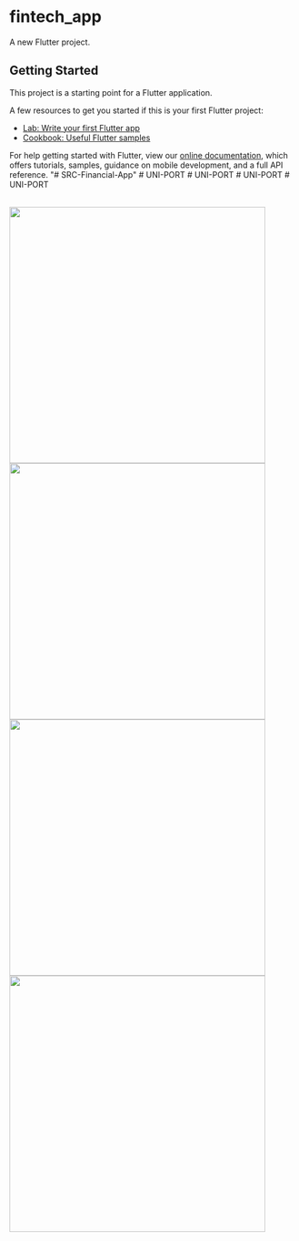 # fintech_app

A new Flutter project.

## Getting Started

This project is a starting point for a Flutter application.

A few resources to get you started if this is your first Flutter project:

- [Lab: Write your first Flutter app](https://flutter.dev/docs/get-started/codelab)
- [Cookbook: Useful Flutter samples](https://flutter.dev/docs/cookbook)

For help getting started with Flutter, view our
[online documentation](https://flutter.dev/docs), which offers tutorials,
samples, guidance on mobile development, and a full API reference.
"# SRC-Financial-App" 
#   U N I - P O R T 
 
 #   U N I - P O R T 
 
 #   U N I - P O R T 
 
 #   U N I - P O R T 
 
 

<br>
<img width="450px"  src="assets/readme_img/Screenshot_1627667687.png">
<img width="450px"  src="assets/readme_img/Screenshot_1627667760.png">
<img width="450px"  src="assets/readme_img/Screenshot_1627667797.png">
<img width="450px"  src="assets/readme_img/Screenshot_1627667808.png">
<br>